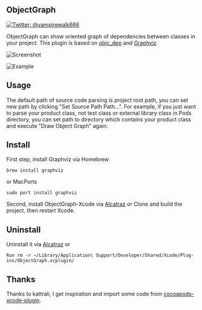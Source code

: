 ## ObjectGraph

[![Twitter: @vampirewalk666](https://img.shields.io/badge/contact-%40vampirewalk-blue.svg)](https://twitter.com/vampirewalk666)

ObjectGraph can show oriented graph of dependencies between classes in your project.
This plugin is based on [objc_dep](https://github.com/nst/objc_dep) and [Graphviz](http://www.graphviz.org/).

![Screenshot](https://raw.githubusercontent.com/vampirewalk/ObjectGraph-Xcode/master/ScreenShot.png)

![Example](https://raw.githubusercontent.com/vampirewalk/ObjectGraph-Xcode/master/ObjectGraph.png)

## Usage
The default path of source code parsing is project root path, you can set new path by clicking "Set Source Path Path...".
For example, if you just want to parse your product class, not test class or external library class in Pods directory, you can set path to directory which contains your product class and execute "Draw Object Graph" again.

## Install 
First step, install Graphviz via Homebrew
```
brew install graphviz
```
or MacPorts
```
sudo port install graphviz
```
Second, install ObjectGraph-Xcode via [Alcatraz](http://alcatraz.io/)
or
Clone and build the project, then restart Xcode.

## Uninstall
Uninstall it via [Alcatraz](http://alcatraz.io/)
or
```
Run rm -r ~/Library/Application\ Support/Developer/Shared/Xcode/Plug-ins/ObjectGraph.xcplugin/
```

## Thanks
Thanks to kattrali, I get inspiration and import some code from [cocoapods-xcode-plugin](https://github.com/kattrali/cocoapods-xcode-plugin).

